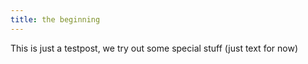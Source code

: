 ```yaml
---
title: the beginning
---
```


This is just a testpost, we try out some special stuff (just text for now)

